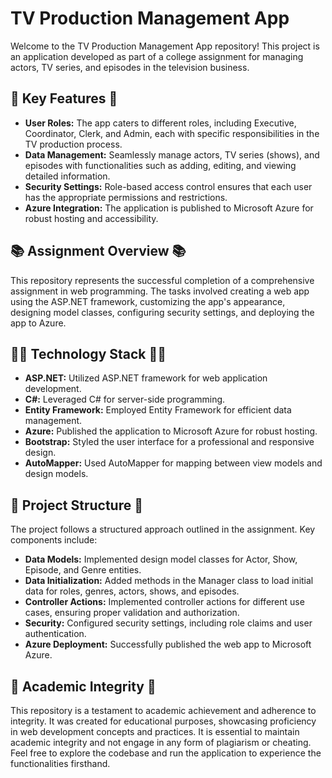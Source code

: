 # TV Production Management App

Welcome to the TV Production Management App repository! This project is an application developed as part of a college assignment for managing actors, TV series, and episodes in the television business.

## 🚀 Key Features 🚀

- **User Roles:** The app caters to different roles, including Executive, Coordinator, Clerk, and Admin, each with specific responsibilities in the TV production process.
- **Data Management:** Seamlessly manage actors, TV series (shows), and episodes with functionalities such as adding, editing, and viewing detailed information.
- **Security Settings:** Role-based access control ensures that each user has the appropriate permissions and restrictions.
- **Azure Integration:** The application is published to Microsoft Azure for robust hosting and accessibility.

## 📚 Assignment Overview 📚

This repository represents the successful completion of a comprehensive assignment in web programming. The tasks involved creating a web app using the ASP.NET framework, customizing the app's appearance, designing model classes, configuring security settings, and deploying the app to Azure.

## 👨‍💻 Technology Stack 👩‍💻

- **ASP.NET:** Utilized ASP.NET framework for web application development.
- **C#:** Leveraged C# for server-side programming.
- **Entity Framework:** Employed Entity Framework for efficient data management.
- **Azure:** Published the application to Microsoft Azure for robust hosting.
- **Bootstrap:** Styled the user interface for a professional and responsive design.
- **AutoMapper:** Used AutoMapper for mapping between view models and design models.

## 📂 Project Structure 📂

The project follows a structured approach outlined in the assignment. Key components include:

- **Data Models:** Implemented design model classes for Actor, Show, Episode, and Genre entities.
- **Data Initialization:** Added methods in the Manager class to load initial data for roles, genres, actors, shows, and episodes.
- **Controller Actions:** Implemented controller actions for different use cases, ensuring proper validation and authorization.
- **Security:** Configured security settings, including role claims and user authentication.
- **Azure Deployment:** Successfully published the web app to Microsoft Azure.

## 📜 Academic Integrity 📜

This repository is a testament to academic achievement and adherence to integrity. It was created for educational purposes, showcasing proficiency in web development concepts and practices.
It is essential to maintain academic integrity and not engage in any form of plagiarism or cheating.
Feel free to explore the codebase and run the application to experience the functionalities firsthand.

